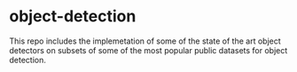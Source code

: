 # object-detection
This repo includes the implemetation of some of the state of the art object detectors on subsets of some of the most popular public datasets for object detection.

